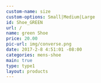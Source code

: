 ```yaml
---
custom-name: size
custom-options: Small|Medium|Large
id: Shoe_GREEN
url: /
name: green Shoe
price: 20.00
pic-url: img/converse.png
date: 2017-2-8 4:51:01 -08:00
categories: mens-shoe
main: true
type: type1
layout: products
---
```

